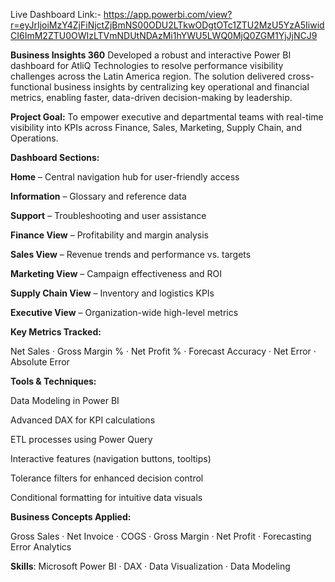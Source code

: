 Live Dashboard Link:- https://app.powerbi.com/view?r=eyJrIjoiMzY4ZjFiNjctZjBmNS00ODU2LTkwODgtOTc1ZTU2MzU5YzA5IiwidCI6ImM2ZTU0OWIzLTVmNDUtNDAzMi1hYWU5LWQ0MjQ0ZGM1YjJjNCJ9

**Business Insights 360**
Developed a robust and interactive Power BI dashboard for AtliQ Technologies to resolve performance visibility challenges across the Latin America region. The solution delivered cross-functional business insights by centralizing key operational and financial metrics, enabling faster, data-driven decision-making by leadership.

**Project Goal:**
To empower executive and departmental teams with real-time visibility into KPIs across Finance, Sales, Marketing, Supply Chain, and Operations.

**Dashboard Sections:**

**Home** – Central navigation hub for user-friendly access

**Information** – Glossary and reference data

**Support** – Troubleshooting and user assistance

**Finance View** – Profitability and margin analysis

**Sales View** – Revenue trends and performance vs. targets

**Marketing View** – Campaign effectiveness and ROI

**Supply Chain View** – Inventory and logistics KPIs

**Executive View** – Organization-wide high-level metrics

**Key Metrics Tracked:**

Net Sales · Gross Margin % · Net Profit % · Forecast Accuracy · Net Error · Absolute Error

**Tools & Techniques:**

Data Modeling in Power BI

Advanced DAX for KPI calculations

ETL processes using Power Query

Interactive features (navigation buttons, tooltips)

Tolerance filters for enhanced decision control

Conditional formatting for intuitive data visuals

**Business Concepts Applied:**

Gross Sales · Net Invoice · COGS · Gross Margin · Net Profit · Forecasting Error Analytics

**Skills**: 
Microsoft Power BI · DAX · Data Visualization · Data Modeling
